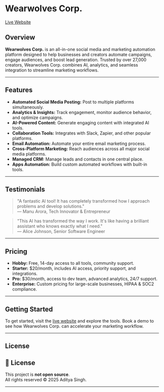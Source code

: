 # Wearwolves Corp.

[Live Website](https://adityasinnghh.github.io/WearwolvesCorp./)

## Overview

**Wearwolves Corp.** is an all-in-one social media and marketing automation platform designed to help businesses and creators automate campaigns, engage audiences, and boost lead generation. Trusted by over 27,000 creators, Wearwolves Corp. combines AI, analytics, and seamless integration to streamline marketing workflows.

---

## Features

- **Automated Social Media Posting:** Post to multiple platforms simultaneously.
- **Analytics & Insights:** Track engagement, monitor audience behavior, and optimize campaigns.
- **AI-Powered Content:** Generate engaging content with integrated AI tools.
- **Collaboration Tools:** Integrates with Slack, Zapier, and other popular platforms.
- **Email Automation:** Automate your entire email marketing process.
- **Cross-Platform Marketing:** Reach audiences across all major social media platforms.
- **Managed CRM:** Manage leads and contacts in one central place.
- **Apps Automation:** Build custom automated workflows with built-in tools.

---

## Testimonials

> "A fantastic AI tool! It has completely transformed how I approach problems and develop solutions."  
> — Manu Arora, Tech Innovator & Entrepreneur

> "This AI has transformed the way I work. It's like having a brilliant assistant who knows exactly what I need."  
> — Alice Johnson, Senior Software Engineer

---

## Pricing

- **Hobby:** Free, 14-day access to all tools, community support.
- **Starter:** $20/month, includes AI access, priority support, and integrations.
- **Pro:** $30/month, access to dev team, advanced analytics, 24/7 support.
- **Enterprise:** Custom pricing for large-scale businesses, HIPAA & SOC2 compliance.

---

## Getting Started

To get started, visit the [live website](https://adityasinnghh.github.io/WearwolvesCorp/) and explore the tools. Book a demo to see how Wearwolves Corp. can accelerate your marketing workflow.

---

## License

## 📜 License
This project is **not open source**.  
All rights reserved © 2025 Aditya Singh.  



---
